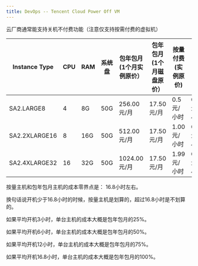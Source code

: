 ```yaml
---
title: DevOps -- Tencent Cloud Power Off VM
---
```




云厂商通常能支持关机不付费功能（注意仅支持按需付费的虚拟机）



| Instance Type | CPU  | RAM  | 系统盘 | 包年包月(1个月实例原价） | 包年包月(1个月磁盘原价） | 按量付费(实例原价) | 按量付费(磁盘原价) | 包年包月（一个月总价） | 按量主机（3小时） | 按量主机（6小时） | 按量主机（12小时） | 按量主机（18小时） | 按量主机（24小时） |
| ------------- | ---- | ---- | ------ | ------------------------ | ------------------------ | ------------------ | ------------------ | ---------------------- | ----------------- | ----------------- | ------------------ | ------------------ | ------------------ |
| SA2.LARGE8    | 4    | 8G   | 50G    | 256.00元/月              | 17.50元/月               | 0.5元/小时         | 0.05元/小时        | 273.5元/月             | 81元/月           | 126元/月          | 216元/月           | 306元/月           | 396元/月           |
| SA2.2XLARGE16 | 8    | 16G  | 50G    | 512.00元/月              | 17.50元/月               | 1.00元/小时        | 0.05元/小时        | 529.5元/月             | 126元/月          | 216元/月          | 396元/月           | 576元/月           | 756元/月           |
| SA2.4XLARGE32 | 16   | 32G  | 50G    | 1024.00元/月             | 17.50元/月               | 1.99元/小时        | 0.05元/小时        | 1041.5元/月            | 215.1元/月        | 394.2元/月        | 752.4元/月         | 1110.6元/月        | 1468.8元/月        |



按量主机和包年包月主机的成本零界点是： 16.8小时左右。

换句话说开机少于16.8小时的时候，按量主机是划算的，超过16.8小时是不划算的。



如果平均开机3小时，单台主机的成本大概是包年包月的25%。

如果平均开机6小时，单台主机的成本大概是包年包月的50%。

如果平均开机12小时，单台主机的成本大概是包年包月的75%。

如果平均开机16.8小时，单台主机的成本大概是包年包月的100%。